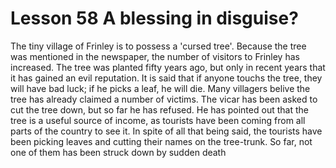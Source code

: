 # Lesson 58 A blessing in disguise?

The tiny village of Frinley is to possess a 'cursed tree'. Because the tree was mentioned in the newspaper, the number of visitors to Frinley has increased. The tree was planted fifty years ago, but only in recent years that it has gained an evil reputation. It is said that if anyone touchs the tree, they will have bad luck; if he picks a leaf, he will die. Many villagers belive the tree has already claimed a number of victims. The vicar has been asked to cut the tree down, but so far he has refused. He has pointed out that the tree is a useful source of income, as tourists have been coming from all parts of the country to see it. In spite of all that being said, the tourists have been picking leaves and cutting their names on the tree-trunk. So far, not one of them has been struck down by sudden death
